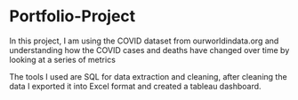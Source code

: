 # Portfolio-Project

In this project, I am using the COVID dataset from ourworldindata.org and understanding how the COVID cases and deaths have changed over time by looking at a series of metrics

The tools I used are SQL for data extraction and cleaning, after cleaning the data I exported it into Excel format and created a tableau dashboard.
